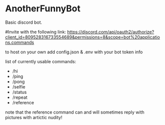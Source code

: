# AnotherFunnyBot
Basic discord bot.

#Invite with the following link: https://discord.com/api/oauth2/authorize?client_id=809528316733554689&permissions=8&scope=bot%20applications.commands

to host on your own add config.json & .env with your bot token info

list of currently usable commands:

* /hi
* /ping
* /pong
* /selfie
* /status
* /repeat
* /reference

note that the reference command can and will sometimes reply with pictures with artictic nudity!